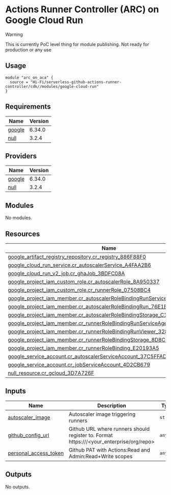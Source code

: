 # Actions Runner Controller (ARC) on Google Cloud Run

> [!WARNING]  
> This is currently PoC level thing for module publishing. Not ready for production or any use

## Usage

```hcl
module "arc_on_aca" {
  source = "Hi-Fi/serverless-github-actions-runner-controller/cdk//modules/google-cloud-run"
}
```
<!-- BEGIN_TF_DOCS -->
## Requirements

| Name | Version |
|------|---------|
| <a name="requirement_google"></a> [google](#requirement\_google) | 6.34.0 |
| <a name="requirement_null"></a> [null](#requirement\_null) | 3.2.4 |

## Providers

| Name | Version |
|------|---------|
| <a name="provider_google"></a> [google](#provider\_google) | 6.34.0 |
| <a name="provider_null"></a> [null](#provider\_null) | 3.2.4 |

## Modules

No modules.

## Resources

| Name | Type |
|------|------|
| [google_artifact_registry_repository.cr_registry_886F88F0](https://registry.terraform.io/providers/google/6.34.0/docs/resources/artifact_registry_repository) | resource |
| [google_cloud_run_service.cr_autoscalerService_A4FAA2B6](https://registry.terraform.io/providers/google/6.34.0/docs/resources/cloud_run_service) | resource |
| [google_cloud_run_v2_job.cr_ghaJob_3BDFC08A](https://registry.terraform.io/providers/google/6.34.0/docs/resources/cloud_run_v2_job) | resource |
| [google_project_iam_custom_role.cr_autoscalerRole_8A950337](https://registry.terraform.io/providers/google/6.34.0/docs/resources/project_iam_custom_role) | resource |
| [google_project_iam_custom_role.cr_runnerRole_07508BC4](https://registry.terraform.io/providers/google/6.34.0/docs/resources/project_iam_custom_role) | resource |
| [google_project_iam_member.cr_autoscalerRoleBindingRunServiceAgent_83C78179](https://registry.terraform.io/providers/google/6.34.0/docs/resources/project_iam_member) | resource |
| [google_project_iam_member.cr_autoscalerRoleBindingRun_76E1E813](https://registry.terraform.io/providers/google/6.34.0/docs/resources/project_iam_member) | resource |
| [google_project_iam_member.cr_autoscalerRoleBindingStorage_C1A676AA](https://registry.terraform.io/providers/google/6.34.0/docs/resources/project_iam_member) | resource |
| [google_project_iam_member.cr_runnerRoleBindingRunServiceAgent_88652FB8](https://registry.terraform.io/providers/google/6.34.0/docs/resources/project_iam_member) | resource |
| [google_project_iam_member.cr_runnerRoleBindingRunViewer_328C548F](https://registry.terraform.io/providers/google/6.34.0/docs/resources/project_iam_member) | resource |
| [google_project_iam_member.cr_runnerRoleBindingStorage_8D8C3B87](https://registry.terraform.io/providers/google/6.34.0/docs/resources/project_iam_member) | resource |
| [google_project_iam_member.cr_runnerRoleBinding_E20193A5](https://registry.terraform.io/providers/google/6.34.0/docs/resources/project_iam_member) | resource |
| [google_service_account.cr_autoscalerServiceAccount_37C5FFAD](https://registry.terraform.io/providers/google/6.34.0/docs/resources/service_account) | resource |
| [google_service_account.cr_jobServiceAccount_4D2CB679](https://registry.terraform.io/providers/google/6.34.0/docs/resources/service_account) | resource |
| [null_resource.cr_gcloud_3D7A726F](https://registry.terraform.io/providers/null/3.2.4/docs/resources/resource) | resource |

## Inputs

| Name | Description | Type | Default | Required |
|------|-------------|------|---------|:--------:|
| <a name="input_autoscaler_image"></a> [autoscaler\_image](#input\_autoscaler\_image) | Autoscaler image triggering runners | `string` | `"ghcr.io/hi-fi/gha-runners-on-managed-env:ebe559da0d51e04eff903f0a04de09da93f4614f"` | no |
| <a name="input_github_config_url"></a> [github\_config\_url](#input\_github\_config\_url) | Github URL where runners should register to. Format https://<GitHub host>/<your\_enterprise/org/repo> | `any` | n/a | yes |
| <a name="input_personal_access_token"></a> [personal\_access\_token](#input\_personal\_access\_token) | Github PAT with Actions:Read and Admin:Read+Write scopes | `any` | n/a | yes |

## Outputs

No outputs.
<!-- END_TF_DOCS -->